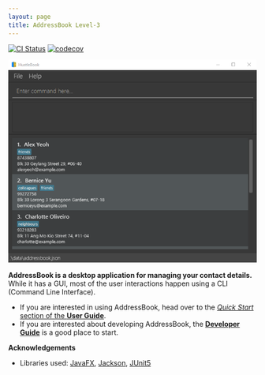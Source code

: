```yaml
---
layout: page
title: AddressBook Level-3
---
```


[![CI Status](https://github.com/AY2122S2-CS2103T-W15-2/tp/workflows/Java%20CI/badge.svg)](https://github.com/AY2122S2-CS2103T-W15-2/tp/actions)
[![codecov](https://codecov.io/gh/AY2122S2-CS2103T-W15-2/tp/branch/master/graph/badge.svg?token=UG0JE13IYP)](https://codecov.io/gh/AY2122S2-CS2103T-W15-2/tp)

![Ui](images/Ui.png)

**AddressBook is a desktop application for managing your contact details.** While it has a GUI, most of the user interactions happen using a CLI (Command Line Interface).

* If you are interested in using AddressBook, head over to the [_Quick Start_ section of the **User Guide**](UserGuide.html#quick-start).
* If you are interested about developing AddressBook, the [**Developer Guide**](DeveloperGuide.html) is a good place to start.


**Acknowledgements**

* Libraries used: [JavaFX](https://openjfx.io/), [Jackson](https://github.com/FasterXML/jackson), [JUnit5](https://github.com/junit-team/junit5)
